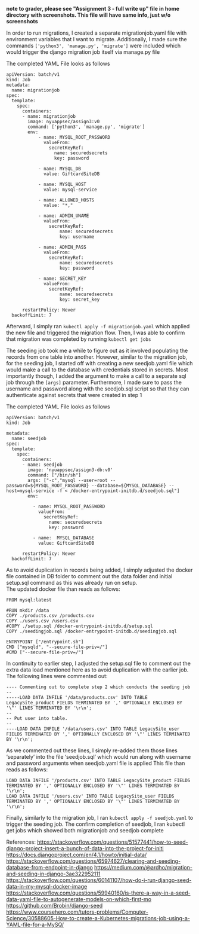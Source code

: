 **note to grader, please see "Assignment 3 - full write up" file in home directory with screenshots. This file will have same info, just w/o screenshots**

In order to run migrations, I created a separate migrationjob.yaml file with environment variables that I want to migrate. Additionally, I made sure the commands `['python3', 'manage.py', 'migrate']` were included which would trigger the django migration job itself via manage.py file 

The completed YAML File looks as follows

```
apiVersion: batch/v1
kind: Job
metadata:
  name: migrationjob
spec:
  template:
    spec:
      containers: 
      - name: migrationjob
        image: nyuappsec/assign3:v0
        command: ['python3', 'manage.py', 'migrate']
        env:
            - name: MYSQL_ROOT_PASSWORD
              valueFrom:
                secretKeyRef:
                  name: securedsecrets
                  key: password

            - name: MYSQL_DB
              value: GiftcardSiteDB

            - name: MYSQL_HOST
              value: mysql-service

            - name: ALLOWED_HOSTS
              value: "*,"

            - name: ADMIN_UNAME
              valueFrom:
                secretKeyRef:
                    name: securedsecrets
                    key: username

            - name: ADMIN_PASS
              valueFrom:
                secretKeyRef:
                    name: securedsecrets
                    key: password

            - name: SECRET_KEY
              valueFrom:
                secretKeyRef:
                    name: securedsecrets
                    key: secret_key

      restartPolicy: Never
  backoffLimit: 7
  ```

Afterward, I simply ran `kubectl apply -f migrationjob.yaml` which applied the new file and triggered the migration flow. Then, I was able to confirm that migration was completed by running `kubectl get jobs`

The seeding job took me a while to figure out as it involved populating the records from one table into another. However, similar to the migration job, for the seeding job, I started off with creating a new seedjob.yaml file which would make a call to the database with credentials stored in secrets. Most importantly though, I added the argument to make a call to a separate sql job through the `[args]` parameter. Furthermore, I made sure to pass the username and password along with the seedjob.sql script so that they can authenticate against secrets that were created in step 1

The completed YAML File looks as follows
```
apiVersion: batch/v1
kind: Job

metadata:
  name: seedjob
spec:
  template:
    spec:
      containers:
      - name: seedjob
        image: 'nyuappsec/assign3-db:v0'
        command: ["/bin/sh"]
        args: ["-c","mysql --user=root --password=${MYSQL_ROOT_PASSWORD} --database=${MYSQL_DATABASE} --host=mysql-service -f < /docker-entrypoint-initdb.d/seedjob.sql"]
        env:

          - name: MYSQL_ROOT_PASSWORD
            valueFrom:
              secretKeyRef:
                name: securedsecrets
                key: password

          - name:  MYSQL_DATABASE
            value: GiftcardSiteDB
            
      restartPolicy: Never
  backoffLimit: 7
```

As to avoid duplication in records being added, I simply adjusted the docker file contained in DB folder to comment out the data folder and initial setup.sql command as this was already run on setup.  
The updated docker file than reads as follows: 
```
FROM mysql:latest

#RUN mkdir /data
COPY ./products.csv /products.csv
COPY ./users.csv /users.csv
#COPY ./setup.sql /docker-entrypoint-initdb.d/setup.sql
COPY ./seedingjob.sql /docker-entrypoint-initdb.d/seedingjob.sql

ENTRYPOINT ["/entrypoint.sh"]
CMD ["mysqld", "--secure-file-priv=/"]
#CMD ["--secure-file-priv=/"]
```
In continuity to earlier step, I adjusted the setup.sql file to comment out the extra data load mentioned here as to avoid duplication with the earlier job.
The following lines were commented out:
```
---- Commenting out to complete step 2 which conducts the seeding job
--
-----LOAD DATA INFILE '/data/products.csv' INTO TABLE LegacySite_product FIELDS TERMINATED BY ',' OPTIONALLY ENCLOSED BY '\"' LINES TERMINATED BY '\r\n';
--
-- Put user into table.
--
----LOAD DATA INFILE '/data/users.csv' INTO TABLE LegacySite_user FIELDS TERMINATED BY ',' OPTIONALLY ENCLOSED BY '\"' LINES TERMINATED BY '\r\n';
```

As we commented out these lines, I simply re-added them those lines ‘separately’ into the file ‘seedjob.sql’ which would run along with username and password arguments when seedjob.yaml file is applied 
This file than reads as follows:
```
LOAD DATA INFILE '/products.csv' INTO TABLE LegacySite_product FIELDS TERMINATED BY ',' OPTIONALLY ENCLOSED BY '\"' LINES TERMINATED BY '\r\n';
LOAD DATA INFILE '/users.csv' INTO TABLE LegacySite_user FIELDS TERMINATED BY ',' OPTIONALLY ENCLOSED BY '\"' LINES TERMINATED BY '\r\n';
```
Finally, similarly to the migration job, I ran `kubectl apply -f seedjob.yaml` to trigger the seeding job. 
The confirm completion of seedjob, I ran kubectl get jobs which showed both migrationjob and seedjob complete 


References: 
https://stackoverflow.com/questions/51577441/how-to-seed-django-project-insert-a-bunch-of-data-into-the-project-for-initi
https://docs.djangoproject.com/en/4.1/howto/initial-data/
https://stackoverflow.com/questions/65974627/clearing-and-seeding-database-from-endpoint-in-django
https://medium.com/@ardho/migration-and-seeding-in-django-3ae322952111
https://stackoverflow.com/questions/60141107/how-do-i-run-django-seed-data-in-my-mysql-docker-image
https://stackoverflow.com/questions/59940160/is-there-a-way-in-a-seed-data-yaml-file-to-autogenerate-models-on-which-first-mo
https://github.com/Brobin/django-seed
https://www.coursehero.com/tutors-problems/Computer-Science/30588605-How-to-create-a-Kubernetes-migrations-job-using-a-YAML-file-for-a-MySQ/
